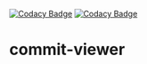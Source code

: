 [![Codacy Badge](https://app.codacy.com/project/badge/Grade/fe6d3e63528e40c0acc5d1c62041146c)](https://www.codacy.com/gh/filipe7rito/commit-viewer/dashboard?utm_source=github.com&amp;utm_medium=referral&amp;utm_content=filipe7rito/commit-viewer&amp;utm_campaign=Badge_Grade) [![Codacy Badge](https://app.codacy.com/project/badge/Coverage/fe6d3e63528e40c0acc5d1c62041146c)](https://www.codacy.com/gh/filipe7rito/commit-viewer/dashboard?utm_source=github.com&utm_medium=referral&utm_content=filipe7rito/commit-viewer&utm_campaign=Badge_Coverage)

# commit-viewer
